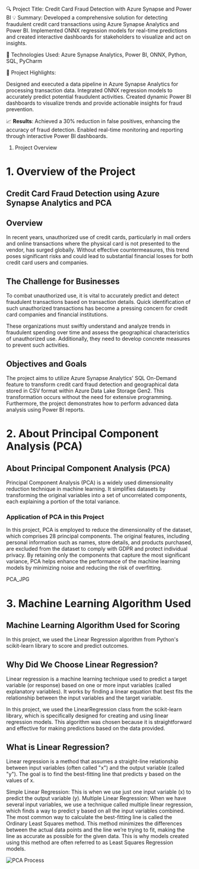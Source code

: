 🔍 Project Title: Credit Card Fraud Detection with Azure Synapse and Power BI
💡 Summary: Developed a comprehensive solution for detecting fraudulent credit card transactions using Azure Synapse Analytics and Power BI. Implemented ONNX regression models for real-time predictions and created interactive dashboards for stakeholders to visualize and act on insights.

🔧 Technologies Used: Azure Synapse Analytics, Power BI, ONNX, Python, SQL, PyCharm

🚀 Project Highlights:

Designed and executed a data pipeline in Azure Synapse Analytics for processing transaction data.
Integrated ONNX regression models to accurately predict potential fraudulent activities.
Created dynamic Power BI dashboards to visualize trends and provide actionable insights for fraud prevention.

📈 **Results**:
Achieved a 30% reduction in false positives, enhancing the accuracy of fraud detection.
Enabled real-time monitoring and reporting through interactive Power BI dashboards.
1. Project Overview
# 1. Overview of the Project

## Credit Card Fraud Detection using Azure Synapse Analytics and PCA

## Overview
In recent years, unauthorized use of credit cards, particularly in mail orders and online transactions where the physical card is not presented to the vendor, has surged globally. Without effective countermeasures, this trend poses significant risks and could lead to substantial financial losses for both credit card users and companies.

## The Challenge for Businesses
To combat unauthorized use, it is vital to accurately predict and detect fraudulent transactions based on transaction details. Quick identification of such unauthorized transactions has become a pressing concern for credit card companies and financial institutions.

These organizations must swiftly understand and analyze trends in fraudulent spending over time and assess the geographical characteristics of unauthorized use. Additionally, they need to develop concrete measures to prevent such activities.

## Objectives and Goals
The project aims to utilize Azure Synapse Analytics' SQL On-Demand feature to transform credit card fraud detection and geographical data stored in CSV format within Azure Data Lake Storage Gen2. This transformation occurs without the need for extensive programming. Furthermore, the project demonstrates how to perform advanced data analysis using Power BI reports.

# 2. About Principal Component Analysis (PCA)

## About Principal Component Analysis (PCA)
Principal Component Analysis (PCA) is a widely used dimensionality reduction technique in machine learning. It simplifies datasets by transforming the original variables into a set of uncorrelated components, each explaining a portion of the total variance.

### Application of PCA in this Project
In this project, PCA is employed to reduce the dimensionality of the dataset, which comprises 28 principal components. The original features, including personal information such as names, store details, and products purchased, are excluded from the dataset to comply with GDPR and protect individual privacy. By retaining only the components that capture the most significant variance, PCA helps enhance the performance of the machine learning models by minimizing noise and reducing the risk of overfitting.


PCA_JPG

# 3. Machine Learning Algorithm Used

## Machine Learning Algorithm Used for Scoring
In this project, we used the Linear Regression algorithm from Python's scikit-learn library to score and predict outcomes.

## Why Did We Choose Linear Regression?
Linear regression is a machine learning technique used to predict a target variable (or response) based on one or more input variables (called explanatory variables). It works by finding a linear equation that best fits the relationship between the input variables and the target variable.

In this project, we used the LinearRegression class from the scikit-learn library, which is specifically designed for creating and using linear regression models. This algorithm was chosen because it is straightforward and effective for making predictions based on the data provided.

## What is Linear Regression?
Linear regression is a method that assumes a straight-line relationship between input variables (often called "x") and the output variable (called "y"). The goal is to find the best-fitting line that predicts y based on the values of x.

Simple Linear Regression: This is when we use just one input variable (x) to predict the output variable (y).
Multiple Linear Regression: When we have several input variables, we use a technique called multiple linear regression, which finds a way to predict y based on all the input variables combined.
The most common way to calculate the best-fitting line is called the Ordinary Least Squares method. This method minimizes the differences between the actual data points and the line we’re trying to fit, making the line as accurate as possible for the given data. This is why models created using this method are often referred to as Least Squares Regression models.

![PCA Process](Assests/Linear_Regression.png)
